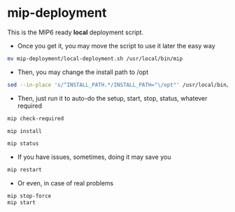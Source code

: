 # mip-deployment

This is the MIP6 ready **local** deployment script.

* Once you get it, you may move the script to use it later the easy way
```bash
mv mip-deployment/local-deployment.sh /usr/local/bin/mip
```
* Then, you may change the install path to /opt
```bash
sed --in-place 's/^INSTALL_PATH.*/INSTALL_PATH="\/opt"' /usr/local/bin/mip
```
* Then, just run it to auto-do the setup, start, stop, status, whatever required
```bash
mip check-required
```
```bash
mip install
```
```bash
mip status
```
* If you have issues, sometimes, doing it may save you
```bash
mip restart
```
* Or even, in case of real problems
```bash
mip stop-force
mip start
```
